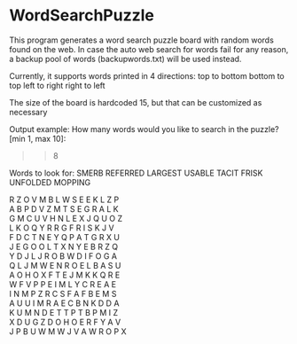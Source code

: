 # WordSearchPuzzle

This program generates a word search puzzle board with random words found on the web.
In case the auto web search for words fail for any reason, a backup pool of words (backupwords.txt) will be used instead.

Currently, it supports words printed in 4 directions:
	top to bottom
	bottom to top
	left to right
	right to left

The size of the board is hardcoded 15, but that can be customized as necessary


Output example:
How many words would you like to search in the puzzle? [min 1, max 10]:
>> 8

Words to look for:
SMERB
REFERRED
LARGEST
USABLE
TACIT
FRISK
UNFOLDED
MOPPING


R  Z  O  V  M  B  L  W  S  E  E  K  L  Z  P  
A  B  P  D  V  Z  M  T  S  E  G  R  A  L  K  
G  M  C  U  V  H  N  L  E  X  J  Q  U  O  Z  
L  K  O  Q  Y  R  R  G  F  R  I  S  K  J  V  
F  D  C  T  N  E  Y  Q  P  A  T  G  R  X  U  
J  E  G  O  O  L  T  X  N  Y  E  B  R  Z  Q  
Y  D  J  L  J  R  O  B  W  D  I  F  O  G  A  
Q  L  J  M  W  E  N  R  O  E  L  B  A  S  U  
A  O  H  O  X  F  T  E  J  M  K  K  Q  R  E  
W  F  V  P  P  E  I  M  L  Y  C  R  E  A  E  
I  N  M  P  Z  R  C  S  F  A  F  B  E  M  S  
A  U  U  I  M  R  A  E  C  B  N  K  D  D  A  
K  U  M  N  D  E  T  T  P  T  B  P  M  I  Z  
X  D  U  G  Z  D  O  H  O  E  R  F  Y  A  V  
J  P  B  U  W  M  W  J  V  A  W  R  O  P  X  
